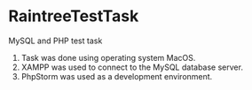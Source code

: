 # RaintreeTestTask
MySQL and PHP test task
1. Task was done using operating system MacOS.
2. XAMPP was used to connect to the MySQL database server.
3. PhpStorm was used as a development environment.
